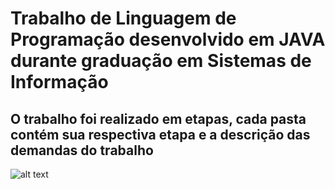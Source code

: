 # Trabalho de Linguagem de Programação desenvolvido em JAVA durante graduação em Sistemas de Informação

## O trabalho foi realizado em etapas, cada pasta contém sua respectiva etapa e a descrição das demandas do trabalho

![alt text](https://github.com//leonardomartins92/Curso-LP1/blob/master/Diagrama%20de%20Classes.png?raw=true)


